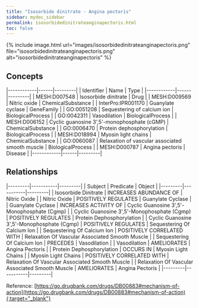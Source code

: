 ```yaml
---
title: "Isosorbide dinitrate - Angina pectoris"
sidebar: mydoc_sidebar
permalink: isosorbidedinitrateanginapectoris.html
toc: false 
---
```


{% include image.html url="images/isosorbidedinitrateanginapectoris.png" file="isosorbidedinitrateanginapectoris.png" alt="isosorbidedinitrateanginapectoris" %}

## Concepts

|------------|------|---------|
| Identifier | Name | Type    |
|------------|------|---------|
| MESH:D007548 | Isosorbide dinitrate | Drug |
| MESH:D009569 | Nitric oxide | ChemicalSubstance |
| InterPro:IPR001170 | Guanylate cyclase | GeneFamily |
| GO:0051208 | Sequestering of calcium ion | BiologicalProcess |
| GO:0042311 | Vasodilation | BiologicalProcess |
| MESH:D006152 | Cyclic guanosine 3',5'-monophosphate (cGMP) | ChemicalSubstance |
| GO:0006470 | Protein dephosphorylation | BiologicalProcess |
| MESH:D018994 | Myosin light chains | ChemicalSubstance |
| GO:0060087 | Relaxation of vascular associated smooth muscle | BiologicalProcess |
| MESH:D000787 | Angina pectoris | Disease |
|------------|------|---------|

## Relationships

|---------|-----------|---------|
| Subject | Predicate | Object  |
|---------|-----------|---------|
| Isosorbide Dinitrate | INCREASES ABUNDANCE OF | Nitric Oxide |
| Nitric Oxide | POSITIVELY REGULATES | Guanylate Cyclase |
| Guanylate Cyclase | INCREASES ACTIVITY OF | Cyclic Guanosine 3',5'-Monophosphate (Cgmp) |
| Cyclic Guanosine 3',5'-Monophosphate (Cgmp) | POSITIVELY REGULATES | Protein Dephosphorylation |
| Cyclic Guanosine 3',5'-Monophosphate (Cgmp) | POSITIVELY REGULATES | Sequestering Of Calcium Ion |
| Sequestering Of Calcium Ion | POSITIVELY CORRELATED WITH | Relaxation Of Vascular Associated Smooth Muscle |
| Sequestering Of Calcium Ion | PRECEDES | Vasodilation |
| Vasodilation | AMELIORATES | Angina Pectoris |
| Protein Dephosphorylation | OCCURS IN | Myosin Light Chains |
| Myosin Light Chains | POSITIVELY CORRELATED WITH | Relaxation Of Vascular Associated Smooth Muscle |
| Relaxation Of Vascular Associated Smooth Muscle | AMELIORATES | Angina Pectoris |
|---------|-----------|---------|

Reference: [https://go.drugbank.com/drugs/DB00883#mechanism-of-action](https://go.drugbank.com/drugs/DB00883#mechanism-of-action){:target="_blank"}